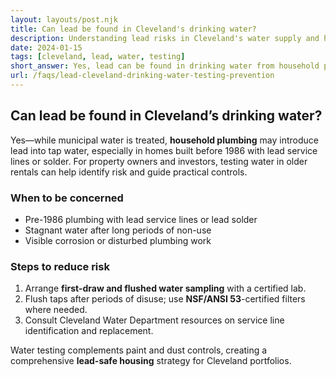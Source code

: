 ```yaml
---
layout: layouts/post.njk
title: Can lead be found in Cleveland's drinking water?
description: Understanding lead risks in Cleveland's water supply and how to test for lead in drinking water
date: 2024-01-15
tags: [cleveland, lead, water, testing]
short_answer: Yes, lead can be found in drinking water from household plumbing systems, especially in homes built before 1986. Cleveland Water Department can help with testing services.
url: /faqs/lead-cleveland-drinking-water-testing-prevention
---
```

<h2>Can lead be found in Cleveland’s drinking water?</h2>
<p>Yes—while municipal water is treated, <strong>household plumbing</strong> may introduce lead into tap water, especially in homes built before 1986 with lead service lines or solder. For property owners and investors, testing water in older rentals can help identify risk and guide practical controls.</p>
<h3>When to be concerned</h3>
<ul>
  <li>Pre-1986 plumbing with lead service lines or lead solder</li>
  <li>Stagnant water after long periods of non-use</li>
  <li>Visible corrosion or disturbed plumbing work</li>
</ul>
<h3>Steps to reduce risk</h3>
<ol>
  <li>Arrange <strong>first-draw and flushed water sampling</strong> with a certified lab.</li>
  <li>Flush taps after periods of disuse; use <strong>NSF/ANSI 53</strong>-certified filters where needed.</li>
  <li>Consult Cleveland Water Department resources on service line identification and replacement.</li>
</ol>
<p>Water testing complements paint and dust controls, creating a comprehensive <strong>lead-safe housing</strong> strategy for Cleveland portfolios.</p>
